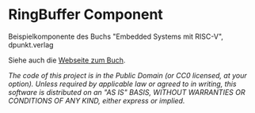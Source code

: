 RingBuffer Component
====================

Beispielkomponente des Buchs "Embedded Systems mit RISC-V", dpunkt.verlag

Siehe auch die [Webseite zum Buch](https://ritschel.at/buch-embedded-systems-auf-den-punkt-gebracht/).

*The code of this project is in the Public Domain (or CC0 licensed, at your option).
Unless required by applicable law or agreed to in writing, this
software is distributed on an "AS IS" BASIS, WITHOUT WARRANTIES OR
CONDITIONS OF ANY KIND, either express or implied.*
